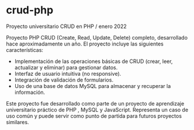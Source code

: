 # crud-php
Proyecto universitario CRUD en PHP / enero 2022

Proyecto PHP CRUD (Create, Read, Update, Delete) completo, desarrollado hace aproximadamente un año. El proyecto incluye las siguientes características:

- Implementación de las operaciones básicas de CRUD (crear, leer, actualizar y eliminar) para gestionar datos.
- Interfaz de usuario intuitiva (no responsive).
- Integración de validación de formularios.
- Uso de una base de datos MySQL para almacenar y recuperar la información.

Este proyecto fue desarrollado como parte de un proyecto de aprendizaje universitario práctico de PHP , MySQL y JavaScript. Representa un caso de uso común y puede servir como punto de partida para futuros proyectos similares.

